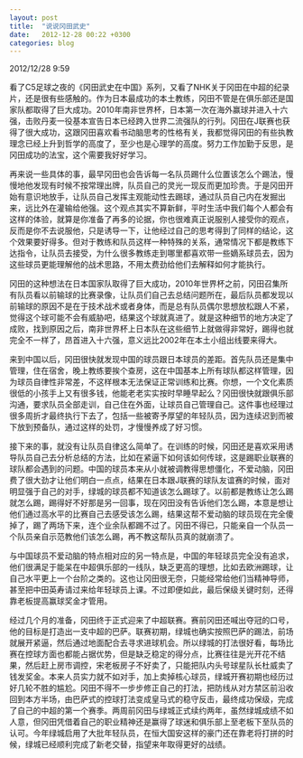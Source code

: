 ```yaml
---
layout: post
title:  "说说冈田武史"
date:   2012-12-28 00:22 +0300
categories: blog
---
```


2012/12/28 9:59

看了C5足球之夜的《冈田武史在中国》系列，又看了NHK关于冈田在中超的纪录片，还是很有些感触的。作为日本最成功的本土教练，冈田不管是在俱乐部还是国家队都取得了巨大成功。2010年南非世界杯，日本第一次在海外赢球并进入十六强，击败丹麦一役基本宣告日本已经跨入世界二流强队的行列。冈田在J联赛也获得了很大成功，这跟冈田喜欢看书动脑思考的性格有关，我都觉得冈田的有些执教理念已经上升到哲学的高度了，至少也是心理学的高度。努力工作加勤于反思，是冈田成功的法宝，这个需要我好好学习。

再来说一些具体的事，最早冈田也会告诉每一名队员踢什么位置该怎么个踢法，慢慢地他发现有时候不按常理出牌，队员自己的灵光一现反而更加珍贵。于是冈田开始有意识地放手，让队员自己发挥主观能动性去踢球，通过队员自己内在发掘出来，远比外在灌输给他强。这个观点其实不算新鲜，平时生活中我们每个人都会有这样的体验，就算是你准备了再多的论据，你也很难真正说服别人接受你的观点，反而是你不去说服他，只是诱导一下，让他经过自己的思考得到了同样的结论，这个效果要好得多。但对于教练和队员这样一种特殊的关系，通常情况下都是教练下达指令，让队员去接受，为什么很多教练走到哪里都喜欢带一些嫡系球员去，因为这些球员更能理解他的战术思路，不用太费劲给他们去解释如何才能执行。

冈田的这种想法在日本国家队取得了巨大成功，2010年世界杯之前，冈田召集所有队员看以前输球的比赛录像，让队员们自己去总结问题所在，最后队员都发现以前输球的原因不是在于技术战术或者身体，而是总有队员偶尔思想放松跟人不紧，觉得这个球可能不会有威胁吧，结果这个球就真进了。就是这种细节的地方决定了成败，找到原因之后，南非世界杯上日本队在这些细节上就做得非常好，踢得也就完全不一样了，昂首进入十六强，意义远比2002年在本土小组出线要来得大。

来到中国以后，冈田很快就发现中国的球员跟日本球员的差距。首先队员还是集中管理，住在宿舍，晚上教练要挨个查房，这在中国基本上所有球队都这样管理，因为球员自律性非常差，不这样根本无法保证正常训练和比赛。你想，一个文化素质很低的小孩手上又有很多钱，他能老老实实按时早睡早起么？冈田很快就跟俱乐部沟通，要求队员全部走训，自己住在外面，让球员自己管理自己。这件事也经理过很多周折才最终执行下去了，包括一些被寄予厚望的年轻队员，因为连续迟到而被下放到预备队，通过这样的处罚，才慢慢养成了好习惯。

接下来的事，就没有让队员自律这么简单了。在训练的时候，冈田还是喜欢采用诱导队员自己去分析总结的方法，比如在紧逼下如何该如何传球，这是踢职业联赛的球队都会遇到的问题。中国的球员本来从小就被调教得思想僵化，不爱动脑，冈田费了很大劲才让他们明白一点点，结果在日本跟J联赛的球队友谊赛的时候，面对明显强于自己的对手，绿城的球员都不知道该怎么踢球了。以前都是教练让怎么踢就怎么踢，踢得好不好那是另一回事，现在冈田没有告诉他们怎么踢，本意是想让他们通过高水平的比赛自己去感受该怎么踢，结果这帮不爱动脑的球员现在完全傻掉了，踢了两场下来，连个业余队都踢不过了。冈田不得已，只能亲自一个队员一个队员亲自示范教他们该怎么踢，再不教这帮队员真的就崩溃了。

与中国球员不爱动脑的特点相对应的另一特点是，中国的年轻球员完全没有追求，他们很满足于能呆在中超俱乐部的一线队，缺乏更高的理想，比如去欧洲踢球，让自己水平更上一个台阶之类的。这也让冈田很无奈，只能经常给他们当精神导师，甚至把中田英寿请过来给年轻球员上课。不过即便如此，最后保级关键时刻，还得靠老板提高赢球奖金才管用。

经过几个月的准备，冈田终于正式迎来了中超联赛。赛前冈田还喊出夺冠的口号，他的目标是打造出一支中超的巴萨。联赛初期，绿城也确实按照巴萨的踢法，前场就展开紧逼，然后通过地面配合去寻求进球机会。所以绿城的打法很好看，每场比赛在控球方面也都能占据优势，但是缺乏稳定的得分点，比赛往往是光开花不结果，然后赶上房市调控，宋老板房子不好卖了，只能把队内头号球星队长杜威卖了钱发奖金。本来人员实力就不如对手，加上卖掉核心球员，绿城开赛初期也经历过好几轮不胜的尴尬。冈田不得不一步步修正自己的打法，把防线从对方禁区前沿收回到本方半场，由巴萨式的控球打法变成皇马式的稳守反击，最终成功保级，完成了自己的中超的第一个赛季。两周前冈田与绿城正式续约两年，虽然绿城成绩不如人意，但冈田凭借着自己的职业精神还是赢得了球迷和俱乐部上至老板下至队员的认可。今年绿城启用了大批年轻队员，在恒大国安这样的豪门还在靠老将打拼的时候，绿城已经顺利完成了新老交替，指望来年取得更好的战绩。
